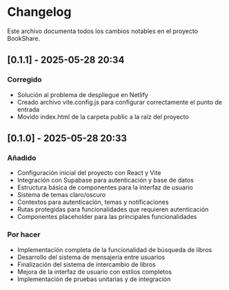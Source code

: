 # Changelog

Este archivo documenta todos los cambios notables en el proyecto BookShare.

## [0.1.1] - 2025-05-28 20:34

### Corregido
- Solución al problema de despliegue en Netlify
- Creado archivo vite.config.js para configurar correctamente el punto de entrada
- Movido index.html de la carpeta public a la raíz del proyecto

## [0.1.0] - 2025-05-28 20:33

### Añadido
- Configuración inicial del proyecto con React y Vite
- Integración con Supabase para autenticación y base de datos
- Estructura básica de componentes para la interfaz de usuario
- Sistema de temas claro/oscuro
- Contextos para autenticación, temas y notificaciones
- Rutas protegidas para funcionalidades que requieren autenticación
- Componentes placeholder para las principales funcionalidades

### Por hacer
- Implementación completa de la funcionalidad de búsqueda de libros
- Desarrollo del sistema de mensajería entre usuarios
- Finalización del sistema de intercambio de libros
- Mejora de la interfaz de usuario con estilos completos
- Implementación de pruebas unitarias y de integración
